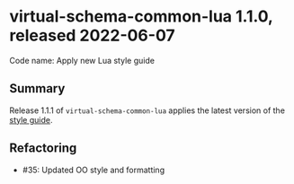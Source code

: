# virtual-schema-common-lua 1.1.0, released 2022-06-07
 
Code name: Apply new Lua style guide
 
## Summary

Release 1.1.1 of `virtual-schema-common-lua` applies the latest version of the [style guide](https://github.com/exasol/lua-coding/blob/main/doc/lua_style_guide.md).

## Refactoring

* #35: Updated OO style and formatting

